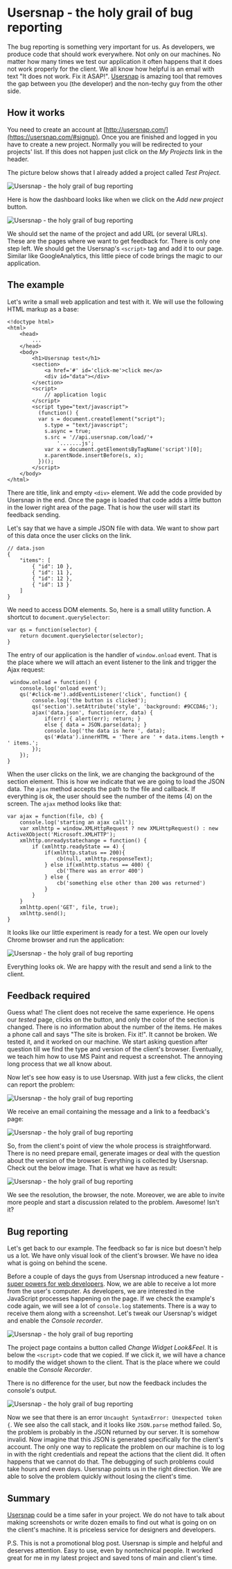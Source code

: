 # Usersnap - the holy grail of bug reporting

The bug reporting is something very important for us. As developers, we produce code that should work everywhere. Not only on our machines. No matter how many times we test our application it often happens that it does not work properly for the client. We all know how helpful is an email with text "It does not work. Fix it ASAP!". [Usersnap](http://usersnap.com/) is amazing tool that removes the gap between you (the developer) and the non-techy guy from the other side. 

## How it works

You need to create an account at [http://usersnap.com/](https://usersnap.com/#signup). Once you are finished and logged in you have to create a new project. Normally you will be redirected to your projects' list. If this does not happen just click on the *My Projects* link in the header.

The picture below shows that I already added a project called *Test Project*.

![Usersnap - the holy grail of bug reporting](imgs/usersnap1.jpg)

Here is how the dashboard looks like when we click on the *Add new project* button.

![Usersnap - the holy grail of bug reporting](imgs/usersnap2.jpg)

We should set the name of the project and add URL (or several URLs). These are the pages where we want to get feedback for. There is only one step left. We should get the Usersnap's `<script>` tag and add it to our page. Similar like GoogleAnalytics, this little piece of code brings the magic to our application. 

## The example

Let's write a small web application and test with it. We will use the following HTML markup as a base:

    <!doctype html>
    <html>
        <head>
            ...        
        </head>
        <body>
            <h1>Usersnap test</h1>
            <section>
                <a href='#' id='click-me'>click me</a>
                <div id="data"></div>
            </section>
            <script>
                // application logic
            </script>
            <script type="text/javascript">
              (function() {
              var s = document.createElement("script");
                s.type = "text/javascript";
                s.async = true;
                s.src = '//api.usersnap.com/load/'+
                    '.......js';
                var x = document.getElementsByTagName('script')[0];
                x.parentNode.insertBefore(s, x);
              })();
            </script>
        </body>
    </html>

There are title, link and empty `<div>` element. We add the code provided by Usersnap in the end. Once the page is loaded that code adds a little button in the lower right area of the page. That is how the user will start its feedback sending.

Let's say that we have a simple JSON file with data. We want to show part of this data once the user clicks on the link. 

    // data.json
    {
        "items": [
            { "id": 10 },
            { "id": 11 },
            { "id": 12 },
            { "id": 13 }
        ]
    }

We need to access DOM elements. So, here is a small utility function. A shortcut to `document.querySelector`:

    var qs = function(selector) {
        return document.querySelector(selector);
    }

The entry of our application is the handler of `window.onload` event. That is the place where we will attach an event listener to the link and trigger the Ajax request:

     window.onload = function() {
        console.log('onload event');
        qs('#click-me').addEventListener('click', function() {
            console.log('the button is clicked');
            qs('section').setAttribute('style', 'background: #9CCDA6;');
            ajax('data.json', function(err, data) {
                if(err) { alert(err); return; }
                else { data = JSON.parse(data); }
                console.log('the data is here ', data);
                qs('#data').innerHTML = 'There are ' + data.items.length + ' items.';
            });
        });
    }

When the user clicks on the link, we are changing the background of the section element. This is how we indicate that we are going to load the JSON data. The `ajax` method accepts the path to the file and callback. If everything is ok, the user should see the number of the items (4) on the screen. The `ajax` method looks like that:

    var ajax = function(file, cb) {
        console.log('starting an ajax call');
        var xmlhttp = window.XMLHttpRequest ? new XMLHttpRequest() : new ActiveXObject('Microsoft.XMLHTTP');
        xmlhttp.onreadystatechange = function() {
            if (xmlhttp.readyState == 4) {
                if(xmlhttp.status == 200){
                    cb(null, xmlhttp.responseText);
                } else if(xmlhttp.status == 400) {
                    cb('There was an error 400')
                } else {
                    cb('something else other than 200 was returned')
                }
            }
        }
        xmlhttp.open('GET', file, true);
        xmlhttp.send();
    }

It looks like our little experiment is ready for a test. We open our lovely Chrome browser and run the application:

![Usersnap - the holy grail of bug reporting](imgs/usersnap3.gif)

Everything looks ok. We are happy with the result and send a link to the client. 

## Feedback required

Guess what! The client does not receive the same experience. He opens our *tested* page, clicks on the button, and only the color of the section is changed. There is no information about the number of the items. He makes a phone call and says "The site is broken. Fix it!". It cannot be broken. We tested it, and it worked on our machine. We start asking question after question till we find the type and version of the client's browser. Eventually, we teach him how to use MS Paint and request a screenshot. The annoying long process that we all know about.

Now let's see how easy is to use Usersnap. With just a few clicks, the client can report the problem:

![Usersnap - the holy grail of bug reporting](imgs/usersnap4.gif)

We receive an email containing the message and a link to a feedback's page:

![Usersnap - the holy grail of bug reporting](imgs/usersnap5.jpg)

So, from the client's point of view the whole process is straightforward. There is no need prepare email, generate images or deal with the question about the version of the browser. Everything is collected by Usersnap. Check out the below image. That is what we have as result:

![Usersnap - the holy grail of bug reporting](imgs/usersnap6.jpg)

We see the resolution, the browser, the note. Moreover, we are able to invite more people and start a discussion related to the problem. Awesome! Isn't it?

## Bug reporting

Let's get back to our example. The feedback so far is nice but doesn't help us a lot. We have only visual look of the client's browser. We have no idea what is going on behind the scene. 

Before a couple of days the guys from Usersnap introduced a new feature - [super powers for web developers](http://usersnap.com/blog/super-powers-for-web-developers/). Now, we are able to receive a lot more from the user's computer. As developers, we are interested in the JavaScript processes happening on the page. If we check the example's code again, we will see a lot of `console.log` statements. There is a way to receive them along with a screenshot. Let's tweak our Usersnap's widget and enable the *Console recorder*. 

![Usersnap - the holy grail of bug reporting](imgs/usersnap7.jpg)

The project page contains a button called *Change Widget Look&Feel*. It is below the `<script>` code that we copied. If we click it, we will have a chance to modify the widget shown to the client. That is the place where we could enable the *Console Recorder*. 

There is no difference for the user, but now the feedback includes the console's output.

![Usersnap - the holy grail of bug reporting](imgs/usersnap8.jpg)

Now we see that there is an error `Uncaught SyntaxError: Unexpected token {`. We see also the call stack, and it looks like `JSON.parse` method failed. So, the problem is probably in the JSON returned by our server. It is somehow invalid. Now imagine that this JSON is generated specifically for the client's account. The only one way to replicate the problem on our machine is to log in with the right credentials and repeat the actions that the client did. It often happens  that we cannot do that. The debugging of such problems could take hours and even days. Usersnap points us in the right direction. We are able to solve the problem quickly without losing the client's time.

## Summary

[Usersnap](http://usersnap.com/) could be a time safer in your project. We do not have to talk about making screenshots or write dozen emails to find out what is going on on the client's machine. It is priceless service for designers and developers.

P.S.
This is not a promotional blog post. Usersnap is simple and helpful and deserves attention. Easy to use, even by nontechnical people. It worked great for me in my latest project and saved tons of main and client's time.